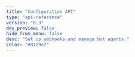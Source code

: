 ```yaml
---
title: "Configuration API"
type: "api-reference"
version: "0.3"
dev_preview: false
hide_from_menu: false
desc: "Set up webhooks and manage bot agents."
color: "#8129e2"
---
```

